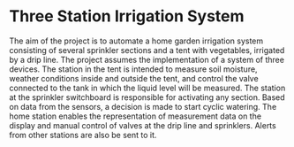 # Three Station Irrigation System
 The aim of the project is to automate a home garden irrigation system consisting of
 several sprinkler sections and a tent with vegetables, irrigated by a drip line. The project
 assumes the implementation of a system of three devices. The station in the tent is
 intended to measure soil moisture, weather conditions inside and outside the tent, and
 control the valve connected to the tank in which the liquid level will be measured.
 The station at the sprinkler switchboard is responsible for activating any section. Based
 on data from the sensors, a decision is made to start cyclic watering. The home station
 enables the representation of measurement data on the display and manual control of
 valves at the drip line and sprinklers. Alerts from other stations are also be sent to it.
